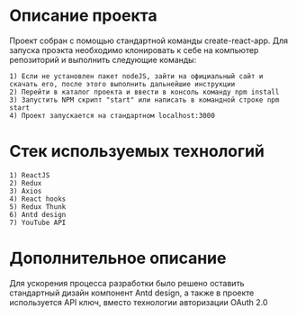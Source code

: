 # Описание проекта

Проект собран с помощью стандартной команды create-react-app. Для запуска проэкта необходимо клонировать к себе на компьютер репозиторий и выполнить следующие команды:

    1) Если не установлен пакет nodeJS, зайти на официальный сайт и скачать его, после этого выполнить дальнейшие инструкции
    2) Перейти в каталог проекта и ввести в консоль команду npm install
    3) Запустить NPM скрипт "start" или написать в командной строке npm start
    4) Проект запускается на стандартном localhost:3000

# Стек используемых технологий

    1) ReactJS
    2) Redux
    3) Axios
    4) React hooks
    5) Redux Thunk 
    6) Antd design
    7) YouTube API

# Дополнительное описание
 
 Для ускорения процесса разработки было решено оставить стандартный дизайн компонент Antd design, а также в проекте используется API ключ, вместо технологии авторизации OAuth 2.0  










